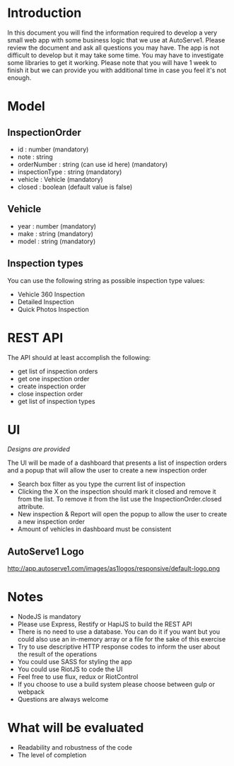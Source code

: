 Introduction
============
In this document you will find the information required to develop a very small web app with some business logic that we use at AutoServe1.
Please review the document and ask all questions you may have.
The app is not difficult to develop but it may take some time. You may have to investigate some libraries to get it working.
Please note that you will have 1 week to finish it but we can provide you with additional time in case you feel it's not enough.   

Model
=====

InspectionOrder
---------------
  * id : number (mandatory)
  * note : string
  * orderNumber : string (can use id here) (mandatory)
  * inspectionType : string (mandatory)
  * vehicle : Vehicle (mandatory)
  * closed : boolean (default value is false)
  
Vehicle
-------
  * year : number (mandatory)
  * make : string (mandatory)
  * model : string (mandatory)

Inspection types
----------------
You can use the following string as possible inspection type values:
* Vehicle 360 Inspection
* Detailed Inspection
* Quick Photos Inspection

REST API
========
The API should at least accomplish the following:
  * get list of inspection orders
  * get one inspection order
  * create inspection order
  * close inspection order
  * get list of inspection types

UI
==
*Designs are provided*

The UI will be made of a dashboard that presents a list of inspection orders and a popup that will allow the user to create a new inspection order

* Search box filter as you type the current list of inspection
* Clicking the X on the inspection should mark it closed and remove it from the list. To remove it from the list use the InspectionOrder.closed attribute.
* New inspection & Report will open the popup to allow the user to create a new inspection order
* Amount of vehicles in dashboard must be consistent

AutoServe1 Logo
---------------
http://app.autoserve1.com/images/as1logos/responsive/default-logo.png

Notes
=====
  * NodeJS is mandatory
  * Please use Express, Restify or HapiJS to build the REST API
  * There is no need to use a database. You can do it if you want but you could also use an in-memory array or a file for the sake of this exercise
  * Try to use descriptive HTTP response codes to inform the user about the result of the operations
  * You could use SASS for styling the app
  * You could use RiotJS to code the UI
  * Feel free to use flux, redux or RiotControl
  * If you choose to use a build system please choose between gulp or webpack
  * Questions are always welcome

What will be evaluated
======================
  * Readability and robustness of the code
  * The level of completion